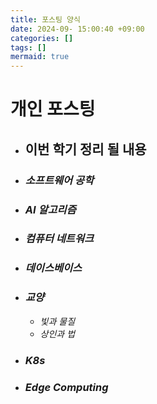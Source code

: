 ```yaml
---
title: 포스팅 양식
date: 2024-09- 15:00:40 +09:00
categories: []
tags: []
mermaid: true
---
```


# 개인 포스팅  

- ## **이번 학기 정리 될 내용**  

 - ### *소프트웨어 공학*  

 - ### *AI 알고리즘*  

 - ### *컴퓨터 네트워크*  

 - ### *데이스베이스*  

 - ### *교양*
    - *빛과 물질*
    - *상인과 법*
  
 - ### *K8s*  
 - ### *Edge Computing*  